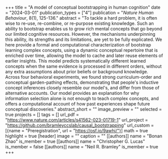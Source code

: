 +++
title = "A model of conceptual bootstrapping in human cognition"
date = "2024-03-01"
publication_types = ["4"]
publication = "_Nature Human Behaviour_, 8(1), 125-136."
abstract = "To tackle a hard problem, it is often wise to re-use, re-combine, or re-purpose existing knowledge. Such an ability to bootstrap enables us to grow rich mental concepts that go beyond our limited cognitive resources. However, the mechanisms underpinning this ability, its strengths and its limitations, are yet to be fully explicated. We here provide a formal and computational characterization of bootstrap learning complex concepts, using a dynamic conceptual repertoire that is enriched over time, allowing the model to cache and later reuse elements of earlier insights. This model predicts systematically different learned concepts when the same evidence is processed in different orders, without any extra assumptions about prior beliefs or background knowledge. Across four behavioral experiments, we found strong curriculum-order and conceptual garden-pathing effects, demonstrating that people's inductive concept inferences closely resemble our model's, and differ from those of alternative accounts. Our model provides an explanation for why information selection alone is not enough to teach complex concepts, and offers a computational account of how past experiences shape future conceptual discoveries."
abstract_short = ""
image_preview = ""
selected = true
projects = []
tags = []
url_pdf = "https://www.nature.com/articles/s41562-023-01719-1"
url_project = "https://github.com/bramleyccslab/causal_bootstrapping"
url_custom = [{name = "Preregistration", url = "https://osf.io/9awhj/"}]
math = true
highlight = true
[header]
image = ""
caption = ""
[[authors]]
	name = "Bonan Zhao"
	is_member = true
[[authors]]
	name = "Christopher G. Lucas"
	is_member = false
[[authors]]
	name = "Neil R. Bramley"
	is_member = true
+++
